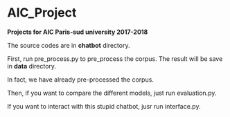 # AIC_Project
<b>Projects for AIC Paris-sud university 2017-2018</b>

The source codes are in <b>chatbot</b> directory.

First, run pre_process.py to pre_process the corpus. The result will be save in <b>data</b> directory.

In fact, we have already pre-processed the corpus.

Then, if you want to compare the different models, just run evaluation.py.

If you want to interact with this stupid chatbot, jusr run interface.py.
